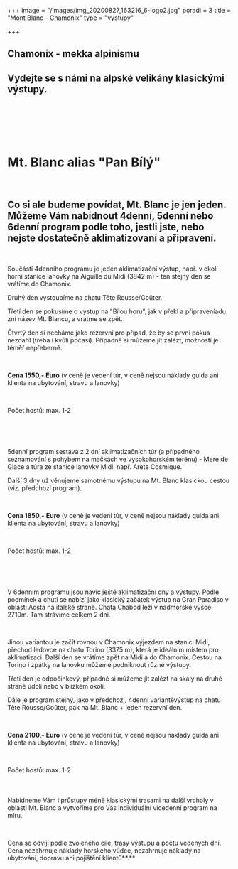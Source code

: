 +++
image = "/images/img_20200827_163216_6-logo2.jpg"
poradi = 3
title = "Mont Blanc - Chamonix"
type = "vystupy"

+++
## **Chamonix - mekka alpinismu**

## **Vydejte se s námi na alpské velikány klasickými výstupy.**

&nbsp;

&nbsp; 

&nbsp;

# **Mt. Blanc alias "Pan Bílý"**

&nbsp;

## **Co si ale budeme povídat, Mt. Blanc je jen jeden. Můžeme Vám nabídnout 4denní, 5denní nebo 6denní program podle toho, jestli jste, nebo nejste dostatečně aklimatizovaní a připravení.**

&nbsp;

Součástí 4denního programu je jeden aklimatizační výstup, např. v okolí horní stanice lanovky na Aiguille du Midi (3842 m) - ten stejný den se vrátíme do Chamonix.

Druhý den vystoupíme na chatu Tête Rousse/Goûter.

Třetí den se pokusíme o výstup na "Bílou horu", jak v překl a připraveníadu zní název Mt. Blancu, a vrátme se zpět.

Čtvrtý den si necháme jako rezervní pro případ, že by se první pokus nezdařil (třeba i kvůli počasí). Případně si můžeme jít zalézt, možností je téměř nepřeberně.

&nbsp;

**Cena 1550,- Euro** (v ceně je vedení túr, v ceně nejsou náklady guida ani klienta na ubytování, stravu a lanovky)

&nbsp;

Počet hostů: max. 1-2

 &nbsp;

 &nbsp;

5denní program sestává z 2 dní aklimatizačních túr (a případného seznamování s pohybem na mačkách ve vysokohorském terénu) - Mere de Glace a túra ze stanice lanovky Midi, např. Arete Cosmique.

Další 3 dny už věnujeme samotnému výstupu na Mt. Blanc klasickou cestou (viz. předchozí program).

&nbsp;

**Cena 1850,-** **Euro** (v ceně je vedení túr, v ceně nejsou náklady guida ani klienta na ubytování, stravu a lanovky)

&nbsp;

Počet hostů: max. 1-2

&nbsp;

&nbsp;

V 6denním programu jsou navíc ještě aklimatizační dny a výstupy. Podle podmínek a chuti se nabízí jako klasický začátek výstup na Gran Paradiso v oblasti Aosta na italské straně. Chata Chabod leží v nadmořské výšce 2710m. Tam strávíme celkem 2 dni.

&nbsp;

Jinou variantou je začít rovnou v Chamonix výjezdem na stanici
Midi, přechod ledovce na chatu Torino (3375 m), která je ideálním místem pro aklimatizaci. Další den se vrátíme zpět na Midi a do Chamonix. Cestou na Torino  i zpátky na lanovku můžeme podniknout různé výstupy.

Třetí den je odpočinkový, případně si můžeme jít zalézt na skály na druhé straně údolí nebo v blízkém okolí.

Dále je program stejný, jako v předchozí, 4denní variantěvýstup na chatu Tête Rousse/Goûter, pak na Mt. Blanc + jeden rezervní den.

&nbsp;

**Cena 2100,- Euro** (v ceně je vedení túr, v ceně nejsou náklady guida ani klienta na ubytování, stravu a lanovky)

&nbsp;

Počet hostů: max. 1-2

 &nbsp;
 
&nbsp;
#### 

Nabídneme Vám i průstupy méně klasickými trasami na další vrcholy v oblasti Mt. Blanc a vytvoříme pro Vás individuální vícedenní program na míru.

 &nbsp;

Cena se odvíjí podle zvoleného cíle, trasy výstupu a počtu vedených dní. Cena nezahrnuje náklady horského vůdce, nezahrnuje náklady na ubytování, dopravu ani pojištění klientů**.**
